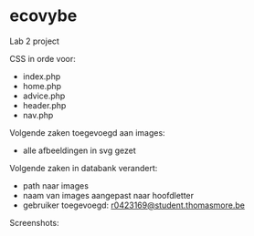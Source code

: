 # ecovybe
Lab 2 project

CSS in orde voor: 
- index.php
- home.php
- advice.php
- header.php
- nav.php

Volgende zaken toegevoegd aan images:
- alle afbeeldingen in svg gezet 

Volgende zaken in databank verandert: 
- path naar images
- naam van images aangepast naar hoofdletter
- gebruiker toegevoegd: r0423169@student.thomasmore.be

Screenshots: 
